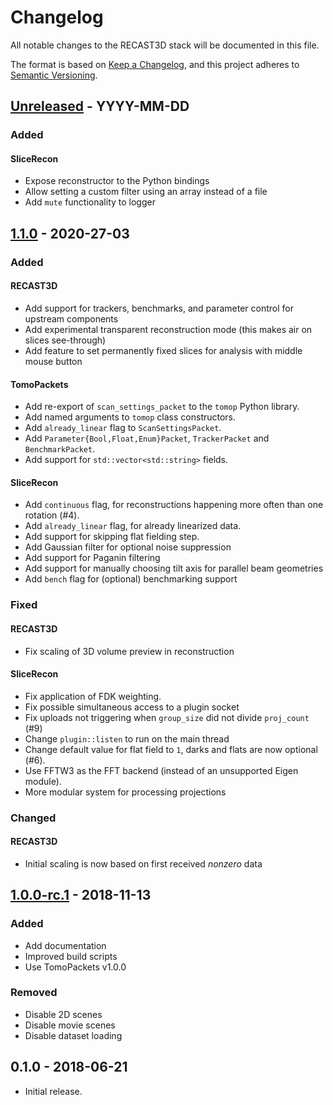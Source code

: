 # Changelog

All notable changes to the RECAST3D stack will be documented in this file.

The format is based on [Keep a Changelog](https://keepachangelog.com/en/1.0.0/),
and this project adheres to [Semantic Versioning](https://semver.org/spec/v2.0.0.html).

## [Unreleased] - YYYY-MM-DD

### Added
#### SliceRecon
- Expose reconstructor to the Python bindings
- Allow setting a custom filter using an array instead of a file
- Add `mute` functionality to logger

## [1.1.0] - 2020-27-03

### Added
#### RECAST3D
- Add support for trackers, benchmarks, and parameter control for upstream
  components
- Add experimental transparent reconstruction mode (this makes air on slices see-through)
- Add feature to set permanently fixed slices for analysis with middle mouse button

#### TomoPackets
- Add re-export of `scan_settings_packet` to the `tomop` Python library.
- Add named arguments to `tomop` class constructors.
- Add `already_linear` flag to `ScanSettingsPacket`.
- Add `Parameter{Bool,Float,Enum}Packet`, `TrackerPacket` and `BenchmarkPacket`.
- Add support for `std::vector<std::string>` fields.

#### SliceRecon
- Add `continuous` flag, for reconstructions happening more often than one rotation (#4).
- Add `already_linear` flag, for already linearized data.
- Add support for skipping flat fielding step.
- Add Gaussian filter for optional noise suppression
- Add support for Paganin filtering
- Add support for manually choosing tilt axis for parallel beam geometries
- Add `bench` flag for (optional) benchmarking support

### Fixed
#### RECAST3D
- Fix scaling of 3D volume preview in reconstruction

#### SliceRecon
- Fix application of FDK weighting.
- Fix possible simultaneous access to a plugin socket
- Fix uploads not triggering when `group_size` did not divide `proj_count` (#9)
- Change `plugin::listen` to run on the main thread
- Change default value for flat field to `1`, darks and flats are now optional (#6).
- Use FFTW3 as the FFT backend (instead of an unsupported Eigen module).
- More modular system for processing projections

### Changed
#### RECAST3D
- Initial scaling is now based on first received _nonzero_ data

## [1.0.0-rc.1] - 2018-11-13

### Added
- Add documentation
- Improved build scripts 
- Use TomoPackets v1.0.0

### Removed
- Disable 2D scenes
- Disable movie scenes
- Disable dataset loading

## 0.1.0 - 2018-06-21

- Initial release.

[Unreleased]: https://github.com/cicwi/RECAST3D/compare/v1.1.0...develop
[1.1.0]: https://github.com/cicwi/RECAST3D/compare/v1.0.0-rc.1...v1.1.0
[1.0.0-rc.1]: https://github.com/cicwi/RECAST3D/compare/v0.1.0...v1.0.0-rc.1
